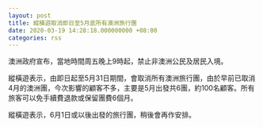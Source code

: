 ```yaml
---
layout: post
title: 縱橫遊取消即日至5月底所有澳洲旅行團
date: 2020-03-19 14:28:18.000000000 +08:00
categories: rss
---
```


澳洲政府宣布，當地時間周五晚上9時起，禁止非澳洲公民及居民入境。

縱橫遊表示，由即日起至5月31日期間，會取消所有澳洲旅行團，由於早前已取消4月的澳洲團，今次影響的顧客不多，主要是5月出發共6團，約100名顧客。所有旅客可以免手續費退款或保留團費6個月。

縱橫遊表示，6月1日或以後出發的旅行團，稍後會再作安排。
